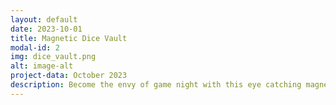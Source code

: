 ```yaml
---
layout: default
date: 2023-10-01
title: Magnetic Dice Vault
modal-id: 2
img: dice_vault.png
alt: image-alt
project-data: October 2023
description: Become the envy of game night with this eye catching magnetic dice vault. The vault doubles as a display allowing you to gaze upon your tools of trade while doing battle with your foe of choice. Made from solid walnut and maple wood this vault not only looks good, but can also take a beating (probably). It features cut outs for a set of seven die (D20, D12, 2x D10, D8, D6, D4), but could easily be adapted to meet your specific needs. The walnut end caps are held in place with strong neodymium magnets that secure the vault close for storage and keep the two halves aligned when in use. 
---
```


